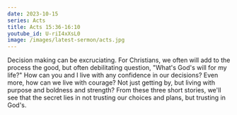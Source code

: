 ```yaml
---
date: 2023-10-15
series: Acts
title: Acts 15:36-16:10
youtube_id: U-riI4xXsL0
image: /images/latest-sermon/acts.jpg
---
```

Decision making can be excruciating. For Christians, we often will add to the process the good, but often debilitating question, "What's God's will for my life?" How can you and I live with any confidence in our decisions? Even more, how can we live with courage? Not just getting by, but living with purpose and boldness and strength? From these three short stories, we'll see that the secret lies in not trusting our choices and plans, but trusting in God's.
